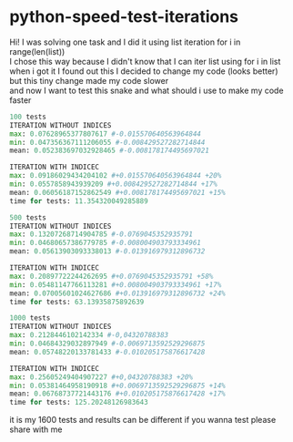 # python-speed-test-iterations
Hi! I was solving one task and I did it using list iteration for i in range(len(list)) <br />
I chose this way because I didn't know that I can iter list using for i in list <br />
when i got it I found out this I decided to change my code (looks better) <br />
but this tiny change made my code slower <br />
and now I want to test this snake and what should i use to make my code faster <br />

```Python
100 tests
ITERATION WITHOUT INDICES
max: 0.07628965377807617 #-0.015570640563964844
min: 0.047356367111206055 #-0.008429527282714844
mean: 0.052383697032928465 #-0.008178174495697021

ITERATION WITH INDICEC
max: 0.09186029434204102 #+0.015570640563964844 +20%
min: 0.0557858943939209 #+0.008429527282714844 +17%
mean: 0.06056187152862549 #+0.008178174495697021 +15%
time for tests: 11.354320049285889

500 tests
ITERATION WITHOUT INDICES
max: 0.13207268714904785 #-0.0769045352935791
min: 0.04680657386779785 #-0.008004903793334961
mean: 0.05613903093338013 #-0.013916979312896732

ITERATION WITH INDICEC
max: 0.20897722244262695 #+0.0769045352935791 +58%
min: 0.05481147766113281 #+0.008004903793334961 +17%
mean: 0.07005601024627686 #+0.013916979312896732 +24%
time for tests: 63.13935875892639

1000 tests
ITERATION WITHOUT INDICES
max: 0.2128446102142334 #-0,04320788383
min: 0.04684329032897949 #-0.0069713592529296875
mean: 0.05748220133781433 #-0.010205175876617428

ITERATION WITH INDICEC
max: 0.25605249404907227 #+0,04320788383 +20%
min: 0.05381464958190918 #+0.0069713592529296875 +14%
mean: 0.06768737721443176 #+0.010205175876617428 +17%
time for tests: 125.20248126983643
```
it is my 1600 tests and results can be different
if you wanna test please share with me <br />

